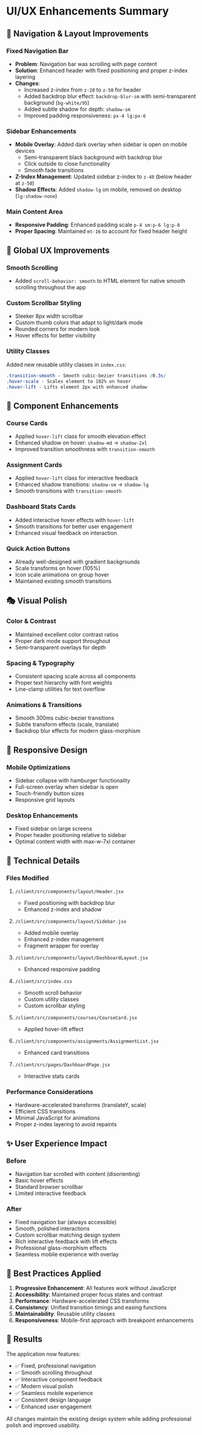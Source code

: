 # UI/UX Enhancements Summary

## 🎨 Navigation & Layout Improvements

### Fixed Navigation Bar
- **Problem**: Navigation bar was scrolling with page content
- **Solution**: Enhanced header with fixed positioning and proper z-index layering
- **Changes**:
  - Increased z-index from `z-20` to `z-50` for header
  - Added backdrop blur effect: `backdrop-blur-sm` with semi-transparent background (`bg-white/95`)
  - Added subtle shadow for depth: `shadow-sm`
  - Improved padding responsiveness: `px-4 lg:px-6`

### Sidebar Enhancements
- **Mobile Overlay**: Added dark overlay when sidebar is open on mobile devices
  - Semi-transparent black background with backdrop blur
  - Click outside to close functionality
  - Smooth fade transitions
- **Z-Index Management**: Updated sidebar z-index to `z-40` (below header at `z-50`)
- **Shadow Effects**: Added `shadow-lg` on mobile, removed on desktop (`lg:shadow-none`)

### Main Content Area
- **Responsive Padding**: Enhanced padding scale `p-4 sm:p-6 lg:p-8`
- **Proper Spacing**: Maintained `mt-16` to account for fixed header height

## 🎯 Global UX Improvements

### Smooth Scrolling
- Added `scroll-behavior: smooth` to HTML element for native smooth scrolling throughout the app

### Custom Scrollbar Styling
- Sleeker 8px width scrollbar
- Custom thumb colors that adapt to light/dark mode
- Rounded corners for modern look
- Hover effects for better visibility

### Utility Classes
Added new reusable utility classes in `index.css`:

```css
.transition-smooth - Smooth cubic-bezier transitions (0.3s)
.hover-scale - Scales element to 102% on hover
.hover-lift - Lifts element 2px with enhanced shadow
```

## 🎴 Component Enhancements

### Course Cards
- Applied `hover-lift` class for smooth elevation effect
- Enhanced shadow on hover: `shadow-md` → `shadow-2xl`
- Improved transition smoothness with `transition-smooth`

### Assignment Cards
- Applied `hover-lift` class for interactive feedback
- Enhanced shadow transitions: `shadow-sm` → `shadow-lg`
- Smooth transitions with `transition-smooth`

### Dashboard Stats Cards
- Added interactive hover effects with `hover-lift`
- Smooth transitions for better user engagement
- Enhanced visual feedback on interaction

### Quick Action Buttons
- Already well-designed with gradient backgrounds
- Scale transforms on hover (105%)
- Icon scale animations on group hover
- Maintained existing smooth transitions

## 🎭 Visual Polish

### Color & Contrast
- Maintained excellent color contrast ratios
- Proper dark mode support throughout
- Semi-transparent overlays for depth

### Spacing & Typography
- Consistent spacing scale across all components
- Proper text hierarchy with font weights
- Line-clamp utilities for text overflow

### Animations & Transitions
- Smooth 300ms cubic-bezier transitions
- Subtle transform effects (scale, translate)
- Backdrop blur effects for modern glass-morphism

## 📱 Responsive Design

### Mobile Optimizations
- Sidebar collapse with hamburger functionality
- Full-screen overlay when sidebar is open
- Touch-friendly button sizes
- Responsive grid layouts

### Desktop Enhancements
- Fixed sidebar on large screens
- Proper header positioning relative to sidebar
- Optimal content width with max-w-7xl container

## 🔧 Technical Details

### Files Modified
1. `/client/src/components/layout/Header.jsx`
   - Fixed positioning with backdrop blur
   - Enhanced z-index and shadow

2. `/client/src/components/layout/Sidebar.jsx`
   - Added mobile overlay
   - Enhanced z-index management
   - Fragment wrapper for overlay

3. `/client/src/components/layout/DashboardLayout.jsx`
   - Enhanced responsive padding

4. `/client/src/index.css`
   - Smooth scroll behavior
   - Custom utility classes
   - Custom scrollbar styling

5. `/client/src/components/courses/CourseCard.jsx`
   - Applied hover-lift effect

6. `/client/src/components/assignments/AssignmentList.jsx`
   - Enhanced card transitions

7. `/client/src/pages/DashboardPage.jsx`
   - Interactive stats cards

### Performance Considerations
- Hardware-accelerated transforms (translateY, scale)
- Efficient CSS transitions
- Minimal JavaScript for animations
- Proper z-index layering to avoid repaints

## ✨ User Experience Impact

### Before
- Navigation bar scrolled with content (disorienting)
- Basic hover effects
- Standard browser scrollbar
- Limited interactive feedback

### After
- Fixed navigation bar (always accessible)
- Smooth, polished interactions
- Custom scrollbar matching design system
- Rich interactive feedback with lift effects
- Professional glass-morphism effects
- Seamless mobile experience with overlay

## 🚀 Best Practices Applied

1. **Progressive Enhancement**: All features work without JavaScript
2. **Accessibility**: Maintained proper focus states and contrast
3. **Performance**: Hardware-accelerated CSS transforms
4. **Consistency**: Unified transition timings and easing functions
5. **Maintainability**: Reusable utility classes
6. **Responsiveness**: Mobile-first approach with breakpoint enhancements

## 🎯 Results

The application now features:
- ✅ Fixed, professional navigation
- ✅ Smooth scrolling throughout
- ✅ Interactive component feedback
- ✅ Modern visual polish
- ✅ Seamless mobile experience
- ✅ Consistent design language
- ✅ Enhanced user engagement

All changes maintain the existing design system while adding professional polish and improved usability.

